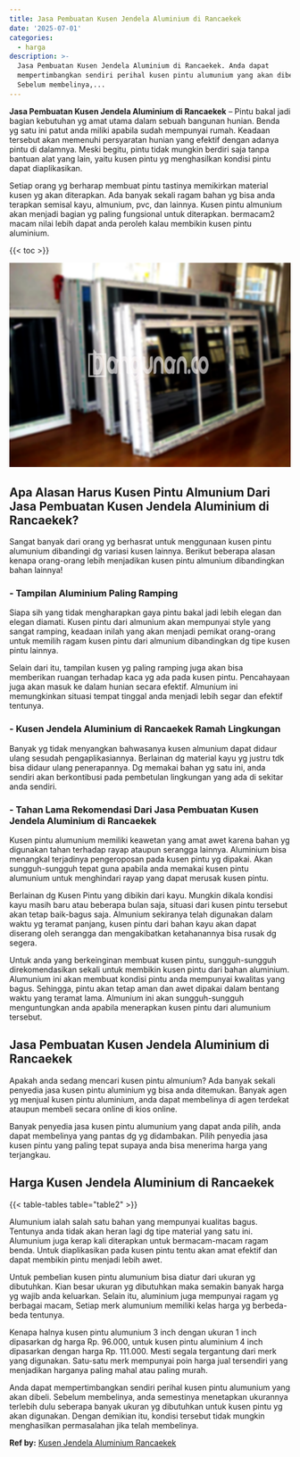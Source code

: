 ```yaml
---
title: Jasa Pembuatan Kusen Jendela Aluminium di Rancaekek
date: '2025-07-01'
categories:
  - harga
description: >-
  Jasa Pembuatan Kusen Jendela Aluminium di Rancaekek. Anda dapat
  mempertimbangkan sendiri perihal kusen pintu alumunium yang akan dibeli.
  Sebelum membelinya,...
---
```


**Jasa Pembuatan Kusen Jendela Aluminium di Rancaekek** – Pintu bakal jadi bagian kebutuhan yg amat utama dalam sebuah bangunan hunian. Benda yg satu ini patut anda miliki apabila sudah mempunyai rumah. Keadaan tersebut akan memenuhi persyaratan hunian yang efektif dengan adanya pintu di dalamnya. Meski begitu, pintu tidak mungkin berdiri saja tanpa bantuan alat yang lain, yaitu kusen pintu yg menghasilkan kondisi pintu dapat diaplikasikan.

Setiap orang yg berharap membuat pintu tastinya memikirkan material kusen yg akan diterapkan. Ada banyak sekali ragam bahan yg bisa anda terapkan semisal kayu, almunium, pvc, dan lainnya. Kusen pintu almunium akan menjadi bagian yg paling fungsional untuk diterapkan. bermacam2 macam nilai lebih dapat anda peroleh kalau membikin kusen pintu aluminium.

{{< toc >}}

![Jasa Pembuatan Kusen Jendela Aluminium di Rancaekek](/images/harga-kusen-jendela-alumunium-25.png)

## Apa Alasan Harus Kusen Pintu Almunium Dari Jasa Pembuatan Kusen Jendela Aluminium di Rancaekek?

Sangat banyak dari orang yg berhasrat untuk menggunaan kusen pintu alumunium dibandingi dg variasi kusen lainnya. Berikut beberapa alasan kenapa orang-orang lebih menjadikan kusen pintu almunium dibandingkan bahan lainnya!

### \- Tampilan Aluminium Paling Ramping

Siapa sih yang tidak mengharapkan gaya pintu bakal jadi lebih elegan dan elegan diamati. Kusen pintu dari almunium akan mempunyai style yang sangat ramping, keadaan inilah yang akan menjadi pemikat orang-orang untuk memilih ragam kusen pintu dari almunium dibandingkan dg tipe kusen pintu lainnya.

Selain dari itu, tampilan kusen yg paling ramping juga akan bisa memberikan ruangan terhadap kaca yg ada pada kusen pintu. Pencahayaan juga akan masuk ke dalam hunian secara efektif. Almunium ini memungkinkan situasi tempat tinggal anda menjadi lebih segar dan efektif tentunya.

### \- Kusen Jendela Aluminium di Rancaekek Ramah Lingkungan

Banyak yg tidak menyangkan bahwasanya kusen almunium dapat didaur ulang sesudah pengaplikasiannya. Berlainan dg material kayu yg justru tdk bisa didaur ulang penerapannya. Dg memakai bahan yg satu ini, anda sendiri akan berkontibusi pada pembetulan lingkungan yang ada di sekitar anda sendiri.

### \- Tahan Lama Rekomendasi Dari Jasa Pembuatan Kusen Jendela Aluminium di Rancaekek

Kusen pintu alumunium memiliki keawetan yang amat awet karena bahan yg digunakan tahan terhadap rayap ataupun serangga lainnya. Aluminium bisa menangkal terjadinya pengeroposan pada kusen pintu yg dipakai. Akan sungguh-sungguh tepat guna apabila anda memakai kusen pintu alumunium untuk menghindari rayap yang dapat merusak kusen pintu.

Berlainan dg Kusen Pintu yang dibikin dari kayu. Mungkin dikala kondisi kayu masih baru atau beberapa bulan saja, situasi dari kusen pintu tersebut akan tetap baik-bagus saja. Almunium sekiranya telah digunakan dalam waktu yg teramat panjang, kusen pintu dari bahan kayu akan dapat diserang oleh serangga dan mengakibatkan ketahanannya bisa rusak dg segera.

Untuk anda yang berkeinginan membuat kusen pintu, sungguh-sungguh direkomendasikan sekali untuk membikin kusen pintu dari bahan aluminium. Alumunium ini akan membuat kondisi pintu anda mempunyai kwalitas yang bagus. Sehingga, pintu akan tetap aman dan awet dipakai dalam bentang waktu yang teramat lama. Almunium ini akan sungguh-sungguh menguntungkan anda apabila menerapkan kusen pintu dari alumunium tersebut.

## Jasa Pembuatan Kusen Jendela Aluminium di Rancaekek

Apakah anda sedang mencari kusen pintu almunium? Ada banyak sekali penyedia jasa kusen pintu aluminium yg bisa anda ditemukan. Banyak agen yg menjual kusen pintu aluminium, anda dapat membelinya di agen terdekat ataupun membeli secara online di kios online.

Banyak penyedia jasa kusen pintu alumunium yang dapat anda pilih, anda dapat membelinya yang pantas dg yg didambakan. Pilih penyedia jasa kusen pintu yang paling tepat supaya anda bisa menerima harga yang terjangkau.

## Harga Kusen Jendela Aluminium di Rancaekek

{{< table-tables table="table2" >}}

Alumunium ialah salah satu bahan yang mempunyai kualitas bagus. Tentunya anda tidak akan heran lagi dg tipe material yang satu ini. Alumunium juga kerap kali diterapkan untuk bermacam-macam ragam benda. Untuk diaplikasikan pada kusen pintu tentu akan amat efektif dan dapat membikin pintu menjadi lebih awet.

Untuk pembelian kusen pintu alumunium bisa diatur dari ukuran yg dibutuhkan. Kian besar ukuran yg dibutuhkan maka semakin banyak harga yg wajib anda keluarkan. Selain itu, aluminium juga mempunyai ragam yg berbagai macam, Setiap merk alumunium memiliki kelas harga yg berbeda-beda tentunya.

Kenapa halnya kusen pintu alumunium 3 inch dengan ukuran 1 inch dipasarkan dg harga Rp. 96.000, untuk kusen pintu aluminium 4 inch dipasarkan dengan harga Rp. 111.000. Mesti segala tergantung dari merk yang digunakan. Satu-satu merk mempunyai poin harga jual tersendiri yang menjadikan harganya paling mahal atau paling murah.

Anda dapat mempertimbangkan sendiri perihal kusen pintu alumunium yang akan dibeli. Sebelum membelinya, anda semestinya menetapkan ukurannya terlebih dulu seberapa banyak ukuran yg dibutuhkan untuk kusen pintu yg akan digunakan. Dengan demikian itu, kondisi tersebut tidak mungkin menghasilkan permasalahan jika telah membelinya.

**Ref by:** [Kusen Jendela Aluminium Rancaekek](https://id.wikipedia.org/wiki/Kusen)
